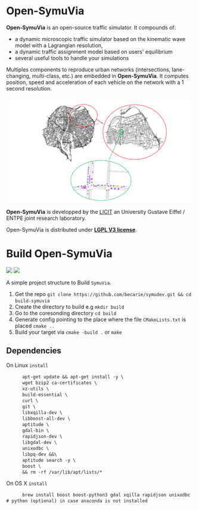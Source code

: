 # Open-SymuVia

**Open-SymuVia** is an open-source traffic simulator. 
It compounds of:
- a dynamic microscopic traffic simulator based on the kinematic wave model with a Lagrangian resolution,
- a dynamic traffic assignment model based on users' equilibrium
- several useful tools to handle your simulations

Multiples components to reproduce urban networks (intersections, lane-changing, multi-class, etc.) are embedded in **Open-SymuVia**. It computes position, speed and acceleration of each vehicle on the network with a 1 second resolution.

![alt tag](https://github.com/Ifsttar/Open-SymuVia/blob/master/Doc/img/pict1.png)

**Open-SymuVia** is developped by the [LICIT](http://www.licit.ifsttar.fr/) an University Gustave Eiffel / ENTPE joint research laboratory. 

Open-SymuVia is distributed under **[LGPL V3 license](https://github.com/licit-lab/Open-SymuVia/blob/master/lgpl-3.0.txt)**.

# Build Open-SymuVia

![](https://img.shields.io/badge/platform-osx--64-blue) ![](https://img.shields.io/badge/platform-linux-green)

A simple project structure to Build `SymuVia`. 

1. Get the repo 
  `git clone https://github.com/becarie/symudev.git && cd build-symuvia`
2. Create the directory to build e.g `mkdir build`
3. Go to the coresonding directory `cd build` 
4. Generate config pointing to the place where the file `CMakeLists.txt` is placed `cmake ..`
5. Build your target via `cmake -build .` or `make`

## Dependencies 

On Linux `install` 

```
      apt-get update && apt-get install -y \
      wget bzip2 ca-certificates \
      xz-utils \
      build-essential \ 
      curl \   
      git \
      libxqilla-dev \
      libboost-all-dev \
      aptitude \
      gdal-bin \
      rapidjson-dev \
      libgdal-dev \
      unixodbc \
      libpq-dev &&\
      aptitude search -y \
      boost \
      && rm -rf /var/lib/apt/lists/*
```

On OS X `install`

```
      brew install boost boost-python3 gdal xqilla rapidjson unixodbc # python (optional) in case anaconda is not installed 
```
